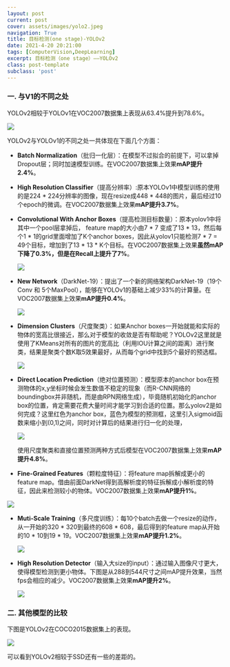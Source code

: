 ```yaml
---
layout: post
current: post
cover: assets/images/yolo2.jpeg
navigation: True
title: 目标检测(one stage)-YOLOv2
date: 2021-4-20 20:21:00
tags: [ComputerVision,DeepLearning]
excerpt: 目标检测（one stage）——YOLOv2
class: post-template
subclass: 'post'
---
```


### 一. 与V1的不同之处

YOLOv2相较于YOLOv1在VOC2007数据集上表现从63.4%提升到78.6%。

![](https://raw.githubusercontent.com/yy2lyx/picgo/admin/img/mu_3_1.jpg)

YOLOv2与YOLOv1的不同之处一共体现在下面几个方面：

* **Batch Normalization**（批归一化层）：在模型不过拟合的前提下，可以拿掉Dropout层；同时加速模型训练。在VOC2007数据集上效果**mAP提升2.4%**。

* **High Resolution Classifier**（提高分辨率）:原本YOLOv1中模型训练的使用的是224 * 224分辨率的图像，现在resize成448 * 448的图片，最后经过10个epoch的微调。在VOC2007数据集上效果**mAP提升3.7%**。

* **Convolutional With Anchor Boxes**（提高检测目标数量）：原本yolov1中将其中一个pool层拿掉后， feature map的大小由7 * 7 变成了13 * 13，然后每个1 * 1的grid里面增加了K个anchor boxes，因此从yolov1只能检测7 * 7 = 49个目标，增加到了13 * 13 * K个目标。在VOC2007数据集上效果**虽然mAP下降了0.3%，但是在Recall上提升了7%**。

  ![](https://raw.githubusercontent.com/yy2lyx/picgo/admin/img/mu_3_2.jpg)

* **New Network**（DarkNet-19）：提出了一个新的网络架构DarkNet-19（19个Conv 和 5个MaxPool），能够在YOLOv1的基础上减少33%的计算量。在VOC2007数据集上效果**mAP提升0.4%**。

  ![](https://raw.githubusercontent.com/yy2lyx/picgo/admin/img/mu_3_3.jpg)
  
* **Dimension Clusters**（尺度聚类）：如果Anchor boxes一开始就能和实际的物体的宽高比很接近，那么对于模型的收敛是否有帮助呢？YOLOv2这里就是使用了KMeans对所有的图片的宽高比（利用IOU计算之间的距离）进行聚类，结果是聚类个数K取5效果最好，从而每个grid中找到5个最好的预选框。

  ![](https://raw.githubusercontent.com/yy2lyx/picgo/admin/img/mu_3_4.jpg)

* **Direct Location Prediction**（绝对位置预测）：模型原本的anchor box在预测物体的x,y坐标时候会发生数值不稳定的现象（而R-CNN网络的boundingbox并非随机，而是由RPN网络生成），毕竟随机初始化的anchor box的位置，肯定需要花费大量时间才能学习到合适的位置。那么yolov2是如何完成？这里红色为anchor box，蓝色为模型的预测框，这里引入sigmoid函数来缩小到(0,1)之间，同时对计算后的结果进行归一化的处理，

  ![](https://raw.githubusercontent.com/yy2lyx/picgo/admin/img/mu_3_5.jpg)

  使用尺度聚类和直接位置预测两种方式后模型在VOC2007数据集上效果**mAP提升4.8%**。

* **Fine-Grained Features**（颗粒度特征）：将feature map拆解成更小的feature map。借由前面DarkNet得到高解析度的特征拆解成小解析度的特征，因此来检测较小的物体。VOC2007数据集上效果**mAP提升1%**。

![](https://raw.githubusercontent.com/yy2lyx/picgo/admin/img/mu_3_6.jpg)

* **Muti-Scale Training**（多尺度训练）：每10个batch去做一个resize的动作，从一开始的320 * 320到最终的608 * 608，最后得到的feature map从开始的10 * 10到19 * 19。VOC2007数据集上效果**mAP提升1.2%**。

  ![](https://raw.githubusercontent.com/yy2lyx/picgo/admin/img/mu_3_7.jpg)

* **High Resolution Detector**（输入大size的input）：通过输入图像尺寸更大，使得模型检测到更小物体。下图是从288到544尺寸之间mAP提升效果，当然fps会相应的减少。VOC2007数据集上效果**mAP提升2%**。

  ![](https://raw.githubusercontent.com/yy2lyx/picgo/admin/img/mu_3_8.jpg)
  
  

### 二. 其他模型的比较

下图是YOLOv2在COCO2015数据集上的表现。

![](https://raw.githubusercontent.com/yy2lyx/picgo/admin/img/mu_3_9.jpg)

可以看到YOLOv2相较于SSD还有一些的差距的。